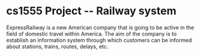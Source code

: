 # cs1555 Project -- Railway system
ExpressRailway is a new American company that is going to be active in the field of
domestic travel within America. The aim of the company is to establish an information
system through which customers can be informed about stations, trains, routes, delays, etc.
